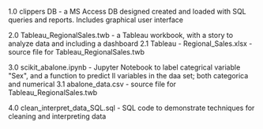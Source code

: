 1.0 clippers DB - a MS Access DB designed created and loaded with SQL queries and reports. Includes graphical user interface

2.0 Tableau_RegionalSales.twb - a Tableau workbook, with a story to analyze data and including a dashboard 
2.1 Tableau - Regional_Sales.xlsx - source file for Tableau_RegionalSales.twb

3.0 scikit_abalone.ipynb - Jupyter Notebook to label categrical variable "Sex", and a function to predict ll variables in the daa set; both categorica and numerical
3.1 abalone_data.csv - source file for Tableau_RegionalSales.twb

4.0 clean_interpret_data_SQL.sql - SQL code to demonstrate techniques for cleaning and interpreting data
